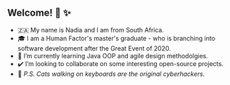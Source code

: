## Welcome! :wave: :sparkles:

- 🇿🇦  My name is Nadia and I am from South Africa. 
- 🎓  I am a Human Factor's master's graduate - who is branching into software development after the Great Event of 2020.
- :seedling: I’m currently learning Java OOP and agile design methodolgies.
- ✔️  I’m looking to collaborate on some interesting open-source projects. 
- :paw_prints:  _P.S. Cats walking on keyboards are the original cyberhackers._

<!---
Nadia-JSch/Nadia-JSch is a ✨ special ✨ repository because its `README.md` (this file) appears on your GitHub profile.
You can click the Preview link to take a look at your changes.
--->
